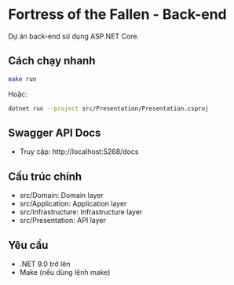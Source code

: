 # Fortress of the Fallen - Back-end

Dự án back-end sử dụng ASP.NET Core.

## Cách chạy nhanh

```sh
make run
```
Hoặc:
```sh
dotnet run --project src/Presentation/Presentation.csproj
```

## Swagger API Docs
- Truy cập: http://localhost:5268/docs

## Cấu trúc chính
- src/Domain: Domain layer
- src/Application: Application layer
- src/Infrastructure: Infrastructure layer
- src/Presentation: API layer

## Yêu cầu
- .NET 9.0 trở lên
- Make (nếu dùng lệnh make)
